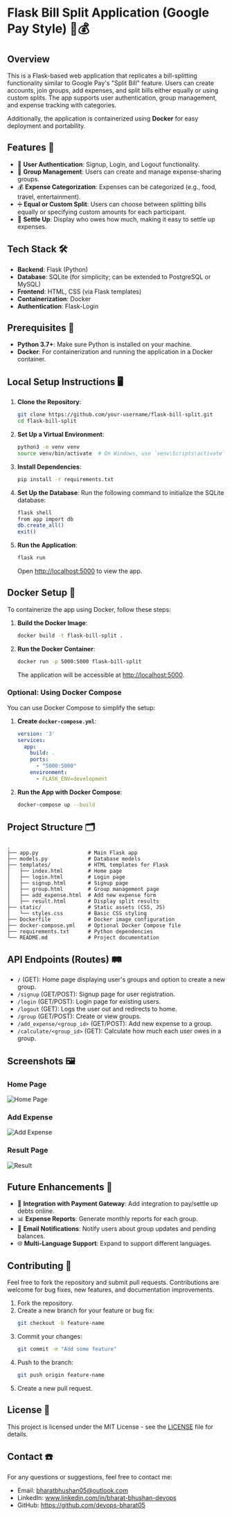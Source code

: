# Flask Bill Split Application (Google Pay Style) 🧾💰

## Overview

This is a Flask-based web application that replicates a bill-splitting functionality similar to Google Pay's "Split Bill" feature. Users can create accounts, join groups, add expenses, and split bills either equally or using custom splits. The app supports user authentication, group management, and expense tracking with categories.

Additionally, the application is containerized using **Docker** for easy deployment and portability.

## Features 🚀
- 👤 **User Authentication**: Signup, Login, and Logout functionality.
- 👥 **Group Management**: Users can create and manage expense-sharing groups.
- 💰 **Expense Categorization**: Expenses can be categorized (e.g., food, travel, entertainment).
- ➗ **Equal or Custom Split**: Users can choose between splitting bills equally or specifying custom amounts for each participant.
- 💸 **Settle Up**: Display who owes how much, making it easy to settle up expenses.

## Tech Stack 🛠️
- **Backend**: Flask (Python)
- **Database**: SQLite (for simplicity; can be extended to PostgreSQL or MySQL)
- **Frontend**: HTML, CSS (via Flask templates)
- **Containerization**: Docker
- **Authentication**: Flask-Login

## Prerequisites 📝
- **Python 3.7+**: Make sure Python is installed on your machine.
- **Docker**: For containerization and running the application in a Docker container.

## Local Setup Instructions 🖥️

1. **Clone the Repository**:
   ```bash
   git clone https://github.com/your-username/flask-bill-split.git
   cd flask-bill-split
   ```

2. **Set Up a Virtual Environment**:
   ```bash
   python3 -m venv venv
   source venv/bin/activate  # On Windows, use `venv\Scripts\activate`
   ```

3. **Install Dependencies**:
   ```bash
   pip install -r requirements.txt
   ```

4. **Set Up the Database**:
   Run the following command to initialize the SQLite database:
   ```bash
   flask shell
   from app import db
   db.create_all()
   exit()
   ```

5. **Run the Application**:
   ```bash
   flask run
   ```
   Open [http://localhost:5000](http://localhost:5000) to view the app.

## Docker Setup 🐋

To containerize the app using Docker, follow these steps:

1. **Build the Docker Image**:
   ```bash
   docker build -t flask-bill-split .
   ```

2. **Run the Docker Container**:
   ```bash
   docker run -p 5000:5000 flask-bill-split
   ```

   The application will be accessible at [http://localhost:5000](http://localhost:5000).

### Optional: Using Docker Compose

You can use Docker Compose to simplify the setup:

1. **Create `docker-compose.yml`**:
   ```yaml
   version: '3'
   services:
     app:
       build: .
       ports:
         - "5000:5000"
       environment:
         - FLASK_ENV=development
   ```

2. **Run the App with Docker Compose**:
   ```bash
   docker-compose up --build
   ```

## Project Structure 🗂️

```
.
├── app.py                # Main Flask app
├── models.py             # Database models
├── templates/            # HTML templates for Flask
│   ├── index.html        # Home page
│   ├── login.html        # Login page
│   ├── signup.html       # Signup page
│   ├── group.html        # Group management page
│   ├── add_expense.html  # Add new expense form
│   ├── result.html       # Display split results
├── static/               # Static assets (CSS, JS)
│   └── styles.css        # Basic CSS styling
├── Dockerfile            # Docker image configuration
├── docker-compose.yml    # Optional Docker Compose file
├── requirements.txt      # Python dependencies
└── README.md             # Project documentation
```

## API Endpoints (Routes) 🛤️

- `/` (GET): Home page displaying user's groups and option to create a new group.
- `/signup` (GET/POST): Signup page for user registration.
- `/login` (GET/POST): Login page for existing users.
- `/logout` (GET): Logs the user out and redirects to home.
- `/group` (GET/POST): Create or view groups.
- `/add_expense/<group_id>` (GET/POST): Add new expense to a group.
- `/calculate/<group_id>` (GET): Calculate how much each user owes in a group.

## Screenshots 🖼️
### Home Page
![Home Page](./screenshots/homepage.png)

### Add Expense
![Add Expense](./screenshots/add_expense.png)

### Result Page
![Result](./screenshots/result.png)

## Future Enhancements 🚀
- 🔄 **Integration with Payment Gateway**: Add integration to pay/settle up debts online.
- 📊 **Expense Reports**: Generate monthly reports for each group.
- 📧 **Email Notifications**: Notify users about group updates and pending balances.
- 🌐 **Multi-Language Support**: Expand to support different languages.

## Contributing 🤝
Feel free to fork the repository and submit pull requests. Contributions are welcome for bug fixes, new features, and documentation improvements.

1. Fork the repository.
2. Create a new branch for your feature or bug fix:
   ```bash
   git checkout -b feature-name
   ```
3. Commit your changes:
   ```bash
   git commit -m "Add some feature"
   ```
4. Push to the branch:
   ```bash
   git push origin feature-name
   ```
5. Create a new pull request.

## License 📄

This project is licensed under the MIT License - see the [LICENSE](LICENSE) file for details.

## Contact ☎️

For any questions or suggestions, feel free to contact me:
- Email: bharatbhushan05@outlook.com
- LinkedIn: www.linkedin.com/in/bharat-bhushan-devops
- GitHub: https://github.com/devops-bharat05


